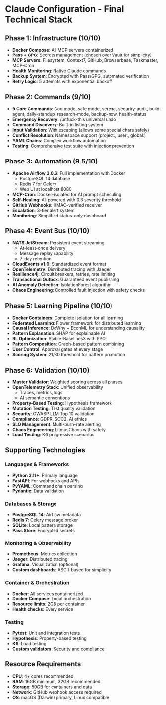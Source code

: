 # Claude Configuration - Final Technical Stack

## Phase 1: Infrastructure (10/10)
- **Docker Compose**: All MCP servers containerized
- **Pass + GPG**: Secrets management (chosen over Vault for simplicity)
- **MCP Servers**: Filesystem, Context7, GitHub, Browserbase, Taskmaster, MCP-Cron
- **Health Monitoring**: Native Claude commands
- **Backup System**: Encrypted with Pass/GPG, automated verification
- **Retry Logic**: 5 attempts with exponential backoff

## Phase 2: Commands (9/10)
- **9 Core Commands**: God mode, safe mode, serena, security-audit, build-agent, daily-standup, research-mode, backup-now, health-status
- **Emergency Recovery**: /unfuck-this universal undo
- **Command Discovery**: Built-in listing system
- **Input Validation**: With escaping (allows some special chars safely)
- **Conflict Resolution**: Namespace support (project:, user:, global:)
- **YAML Chains**: Complex workflow automation
- **Testing**: Comprehensive test suite with injection prevention

## Phase 3: Automation (9.5/10)
- **Apache Airflow 3.0.6**: Full implementation with Docker
  - PostgreSQL 14 database
  - Redis 7 for Celery
  - Web UI at localhost:8080
- **MCP-Cron**: Docker-isolated for AI prompt scheduling
- **Self-Healing**: AI-powered with 0.3 severity threshold
- **GitHub Webhooks**: HMAC-verified receiver
- **Escalation**: 3-tier alert system
- **Monitoring**: Simplified status-only dashboard

## Phase 4: Event Bus (10/10)
- **NATS JetStream**: Persistent event streaming
  - At-least-once delivery
  - Message replay capability
  - 7-day retention
- **CloudEvents v1.0**: Standardized event format
- **OpenTelemetry**: Distributed tracing with Jaeger
- **Resilience4j**: Circuit breakers, retries, rate limiting
- **Transactional Outbox**: Guaranteed event publishing
- **AI Anomaly Detection**: IsolationForest algorithm
- **Chaos Engineering**: Controlled fault injection with safety checks

## Phase 5: Learning Pipeline (10/10)
- **Docker Containers**: Complete isolation for all learning
- **Federated Learning**: Flower framework for distributed learning
- **Causal Inference**: DoWhy + EconML for understanding causality
- **Pattern Explanation**: SHAP for explainable AI
- **RL Optimization**: Stable-Baselines3 with PPO
- **Pattern Composition**: Graph-based pattern combining
- **User Control**: Approval gates at every stage
- **Scoring System**: 21/30 threshold for pattern promotion

## Phase 6: Validation (10/10)
- **Master Validator**: Weighted scoring across all phases
- **OpenTelemetry Stack**: Unified observability
  - Traces, metrics, logs
  - AI semantic conventions
- **Property-Based Testing**: Hypothesis framework
- **Mutation Testing**: Test quality validation
- **Security**: OWASP LLM Top 10 validation
- **Compliance**: GDPR, SOC2, AI ethics
- **SLO Management**: Multi-burn-rate alerting
- **Chaos Engineering**: LitmusChaos with safety
- **Load Testing**: K6 progressive scenarios

## Supporting Technologies

### Languages & Frameworks
- **Python 3.11+**: Primary language
- **FastAPI**: For webhooks and APIs
- **PyYAML**: Command chain parsing
- **Pydantic**: Data validation

### Databases & Storage
- **PostgreSQL 14**: Airflow metadata
- **Redis 7**: Celery message broker
- **SQLite**: Local pattern storage
- **Pass Store**: Encrypted secrets

### Monitoring & Observability
- **Prometheus**: Metrics collection
- **Jaeger**: Distributed tracing
- **Grafana**: Visualization (optional)
- **Custom dashboards**: ASCII-based for simplicity

### Container & Orchestration
- **Docker**: All services containerized
- **Docker Compose**: Local orchestration
- **Resource limits**: 2GB per container
- **Health checks**: Every service

### Testing
- **Pytest**: Unit and integration tests
- **Hypothesis**: Property-based testing
- **K6**: Load testing
- **Custom validators**: Security and compliance

## Resource Requirements
- **CPU**: 4+ cores recommended
- **RAM**: 16GB minimum, 32GB recommended
- **Storage**: 50GB for containers and data
- **Network**: GitHub webhook access required
- **OS**: macOS (Darwin) primary, Linux compatible